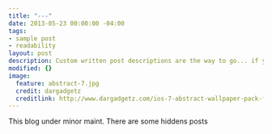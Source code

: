 ```yaml
---
title: "---"
date: 2013-05-23 00:00:00 -04:00
tags:
- sample post
- readability
layout: post
description: Custom written post descriptions are the way to go... if you're not lazy.
modified: {}
image:
  feature: abstract-7.jpg
  credit: dargadgetz
  creditlink: http://www.dargadgetz.com/ios-7-abstract-wallpaper-pack-for-iphone-5-and-ipod-touch-retina/
---
```


This blog under minor maint.
There are some hiddens posts
